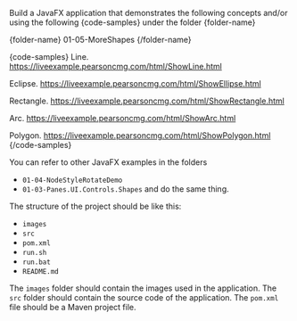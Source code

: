 Build a JavaFX application that demonstrates the following concepts and/or using the following {code-samples} under the folder {folder-name}

{folder-name}
01-05-MoreShapes
{/folder-name}

{code-samples}
Line. 
https://liveexample.pearsoncmg.com/html/ShowLine.html

Eclipse.
https://liveexample.pearsoncmg.com/html/ShowEllipse.html

Rectangle. 
https://liveexample.pearsoncmg.com/html/ShowRectangle.html

Arc.
https://liveexample.pearsoncmg.com/html/ShowArc.html

Polygon.
https://liveexample.pearsoncmg.com/html/ShowPolygon.html
{/code-samples}

You can refer to other JavaFX examples in the folders
- `01-04-NodeStyleRotateDemo`
- `01-03-Panes.UI.Controls.Shapes`
and do the same thing.

The structure of the project should be like this:
- `images`
- `src`
- `pom.xml`
- `run.sh`
- `run.bat`
- `README.md`

The `images` folder should contain the images used in the application.
The `src` folder should contain the source code of the application.
The `pom.xml` file should be a Maven project file.
